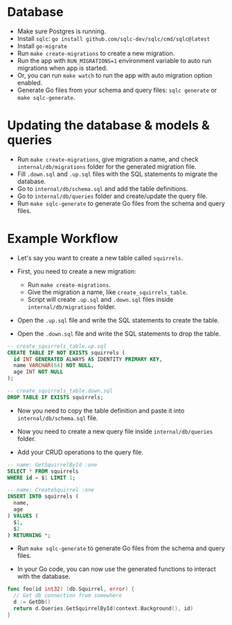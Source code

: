 # Database

- Make sure Postgres is running.
- Install `sqlc`: `go install github.com/sqlc-dev/sqlc/cmd/sqlc@latest`
- Install `go-migrate`
- Run `make create-migrations` to create a new migration.
- Run the app with `RUN_MIGRATIONS=1` environment variable to auto run migrations when app is started.
- Or, you can run `make watch` to run the app with auto migration option enabled.
- Generate Go files from your schema and query files: `sqlc generate` or `make sqlc-generate`.

# Updating the database & models & queries

- Run `make create-migrations`, give migration a name, and check `internal/db/migrations` folder for the generated migration file.
- Fill `.down.sql` and `.up.sql` files with the SQL statements to migrate the database.
- Go to `internal/db/schema.sql` and add the table definitions.
- Go to `internal/db/queries` folder and create/update the query file.
- Run `make sqlc-generate` to generate Go files from the schema and query files.

# Example Workflow

- Let's say you want to create a new table called `squirrels`.
- First, you need to create a new migration:

  - Run `make create-migrations`.
  - Give the migration a name, like `create_squirrels_table`.
  - Script will create `.up.sql` and `.down.sql` files inside `internal/db/migrations` folder.

- Open the `.up.sql` file and write the SQL statements to create the table.
- Open the `.down.sql` file and write the SQL statements to drop the table.

```sql
-- create_squirrels_table.up.sql
CREATE TABLE IF NOT EXISTS squirrels (
  id INT GENERATED ALWAYS AS IDENTITY PRIMARY KEY,
  name VARCHAR(64) NOT NULL,
  age INT NOT NULL
);
```

```sql
-- create_squirrels_table.down.sql
DROP TABLE IF EXISTS squirrels;
```

- Now you need to copy the table definition and paste it into `internal/db/schema.sql` file.

- Now you need to create a new query file inside `internal/db/queries` folder.

- Add your CRUD operations to the query file.

```sql
-- name: GetSquirrelById :one
SELECT * FROM squirrels
WHERE id = $1 LIMIT 1;

-- name: CreateSquirrel :one
INSERT INTO squirrels (
  name,
  age
) VALUES (
  $1,
  $2
) RETURNING *;
```

- Run `make sqlc-generate` to generate Go files from the schema and query files.

- In your Go code, you can now use the generated functions to interact with the database.

```go
func foo(id int32) (db.Squirrel, error) {
  // Get db connection from somewhere
  d := GetDb()
  return d.Queries.GetSquirrelById(context.Background(), id)
}
```
